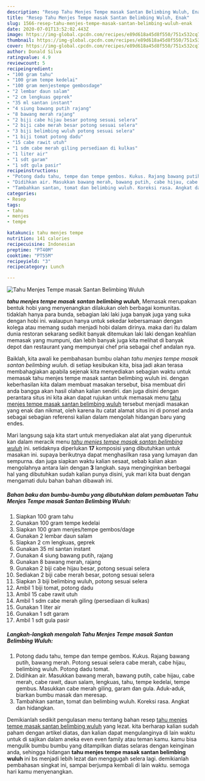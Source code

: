 ```yaml
---
description: "Resep Tahu Menjes Tempe masak Santan Belimbing Wuluh, Enak"
title: "Resep Tahu Menjes Tempe masak Santan Belimbing Wuluh, Enak"
slug: 1566-resep-tahu-menjes-tempe-masak-santan-belimbing-wuluh-enak
date: 2020-07-01T13:52:02.443Z
image: https://img-global.cpcdn.com/recipes/e89d618a45d8f550/751x532cq70/tahu-menjes-tempe-masak-santan-belimbing-wuluh-foto-resep-utama.jpg
thumbnail: https://img-global.cpcdn.com/recipes/e89d618a45d8f550/751x532cq70/tahu-menjes-tempe-masak-santan-belimbing-wuluh-foto-resep-utama.jpg
cover: https://img-global.cpcdn.com/recipes/e89d618a45d8f550/751x532cq70/tahu-menjes-tempe-masak-santan-belimbing-wuluh-foto-resep-utama.jpg
author: Donald Silva
ratingvalue: 4.9
reviewcount: 5
recipeingredient:
- "100 gram tahu"
- "100 gram tempe kedelai"
- "100 gram menjestempe gembosdage"
- "2 lembar daun salam"
- "2 cm lengkuas geprek"
- "35 ml santan instant"
- "4 siung bawang putih rajang"
- "8 bawang merah rajang"
- "2 biji cabe hijau besar potong sesuai selera"
- "2 biji cabe merah besar potong sesuai selera"
- "3 biji belimbing wuluh potong sesuai selera"
- "1 biji tomat potong dadu"
- "15 cabe rawit utuh"
- "1 sdm cabe merah giling persediaan di kulkas"
- "1 liter air"
- "1 sdt garam"
- "1 sdt gula pasir"
recipeinstructions:
- "Potong dadu tahu, tempe dan tempe gembos. Kukus. Rajang bawang putih, bawang merah. Potong sesuai selera cabe merah, cabe hijau, belimbing wuluh. Potong dadu tomat."
- "Didihkan air. Masukkan bawang merah, bawang putih, cabe hijau, cabe merah, cabe rawit, daun salam, lengkuas, tahu, tempe kedelai, tempe gembus. Masukkan cabe merah giling, garam dan gula. Aduk-aduk, biarkan bumbu masak dan meresap."
- "Tambahkan santan, tomat dan belimbing wuluh. Koreksi rasa. Angkat dan hidangkan."
categories:
- Resep
tags:
- tahu
- menjes
- tempe

katakunci: tahu menjes tempe 
nutrition: 141 calories
recipecuisine: Indonesian
preptime: "PT40M"
cooktime: "PT55M"
recipeyield: "3"
recipecategory: Lunch

---
```



![Tahu Menjes Tempe masak Santan Belimbing Wuluh](https://img-global.cpcdn.com/recipes/e89d618a45d8f550/751x532cq70/tahu-menjes-tempe-masak-santan-belimbing-wuluh-foto-resep-utama.jpg)

<b><i>tahu menjes tempe masak santan belimbing wuluh</i></b>, Memasak merupakan bentuk hobi yang menyenangkan dilakukan oleh berbagai komunitas. tidaklah hanya para bunda, sebagian laki laki juga banyak juga yang suka dengan hobi ini. walaupun hanya untuk sekedar kebersamaan dengan kolega atau memang sudah menjadi hobi dalam dirinya. maka dari itu dalam dunia restoran sekarang sedikit banyak ditemukan laki laki dengan keahlian memasak yang mumpuni, dan lebih banyak juga kita melihat di banyak depot dan restaurant yang mempunyai chef pria sebagai chef andalan nya.



Baiklah, kita awali ke pembahasan bumbu olahan <i>tahu menjes tempe masak santan belimbing wuluh</i>. di setiap kesibukan kita, bisa jadi akan terasa membahagiakan apabila sejenak kita menyediakan sebagian waktu untuk memasak tahu menjes tempe masak santan belimbing wuluh ini. dengan keberhasilan kita dalam membuat masakan tersebut, bisa membuat diri anda bangga akan hasil olahan kalian sendiri. dan juga disini dengan perantara situs ini kita akan dapat rujukan untuk memasak menu <u>tahu menjes tempe masak santan belimbing wuluh</u> tersebut menjadi masakan yang enak dan nikmat, oleh karena itu catat alamat situs ini di ponsel anda sebagai sebagian referensi kalian dalam mengolah hidangan baru yang endes.


Mari langsung saja kita start untuk menyediakan alat alat yang diperuntuk kan dalam meracik menu <u><i>tahu menjes tempe masak santan belimbing wuluh</i></u> ini. setidaknya diperlukan <b>17</b> komposisi yang dibutuhkan untuk masakan ini. supaya berikutnya dapat menghasilkan rasa yang lumayan dan sempurna. dan juga siapkan waktu kalian sesaat, sebab kalian akan mengolahnya antara lain dengan <b>3</b> langkah. saya menginginkan berbagai hal yang dibutuhkan sudah kalian punya disini, yuk mari kita buat dengan mengamati dulu bahan bahan dibawah ini.

<!--inarticleads1-->

##### Bahan baku dan bumbu-bumbu yang dibutuhkan dalam pembuatan Tahu Menjes Tempe masak Santan Belimbing Wuluh:

1. Siapkan 100 gram tahu
1. Gunakan 100 gram tempe kedelai
1. Siapkan 100 gram menjes/tempe gembos/dage
1. Gunakan 2 lembar daun salam
1. Siapkan 2 cm lengkuas, geprek
1. Gunakan 35 ml santan instant
1. Gunakan 4 siung bawang putih, rajang
1. Gunakan 8 bawang merah, rajang
1. Gunakan 2 biji cabe hijau besar, potong sesuai selera
1. Sediakan 2 biji cabe merah besar, potong sesuai selera
1. Siapkan 3 biji belimbing wuluh, potong sesuai selera
1. Ambil 1 biji tomat, potong dadu
1. Ambil 15 cabe rawit utuh
1. Ambil 1 sdm cabe merah giling (persediaan di kulkas)
1. Gunakan 1 liter air
1. Gunakan 1 sdt garam
1. Ambil 1 sdt gula pasir




<!--inarticleads2-->

##### Langkah-langkah mengolah Tahu Menjes Tempe masak Santan Belimbing Wuluh:

1. Potong dadu tahu, tempe dan tempe gembos. Kukus. Rajang bawang putih, bawang merah. Potong sesuai selera cabe merah, cabe hijau, belimbing wuluh. Potong dadu tomat.
1. Didihkan air. Masukkan bawang merah, bawang putih, cabe hijau, cabe merah, cabe rawit, daun salam, lengkuas, tahu, tempe kedelai, tempe gembus. Masukkan cabe merah giling, garam dan gula. Aduk-aduk, biarkan bumbu masak dan meresap.
1. Tambahkan santan, tomat dan belimbing wuluh. Koreksi rasa. Angkat dan hidangkan.




Demikianlah sedikit pengulasan menu tentang bahan resep <u>tahu menjes tempe masak santan belimbing wuluh</u> yang lezat. kita berharap kalian sudah paham dengan artikel diatas, dan kalian dapat mengulanginya di lain waktu untuk di sajikan dalam aneka even even family atau teman kamu. kamu bisa mengulik bumbu bumbu yang ditampilkan diatas selaras dengan keinginan anda, sehingga hidangan <b>tahu menjes tempe masak santan belimbing wuluh</b> ini bs menjadi lebih lezat dan menggugah selera lagi. demikianlah pembahasan singkat ini, sampai berjumpa kembali di lain waktu. semoga hari kamu menyenangkan.
